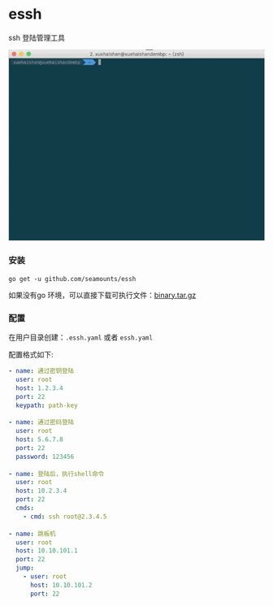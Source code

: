 # essh

ssh 登陆管理工具

![usage](./assets/essh.gif)

### 安装
```
go get -u github.com/seamounts/essh
```
如果没有go 环境，可以直接下载可执行文件：[binary.tar.gz](https://github.com/seamounts/essh/releases/download/v1.0.0/binary.tar.gz)

### 配置

在用户目录创建：`.essh.yaml` 或者 `essh.yaml`

配置格式如下:

```yaml
- name: 通过密钥登陆
  user: root
  host: 1.2.3.4
  port: 22
  keypath: path-key

- name: 通过密码登陆
  user: root
  host: 5.6.7.8
  port: 22
  password: 123456

- name: 登陆后，执行shell命令
  user: root
  host: 10.2.3.4
  port: 22
  cmds:
    - cmd: ssh root@2.3.4.5

- name: 跳板机
  user: root
  host: 10.10.101.1
  port: 22
  jump:
    - user: root
      host: 10.10.101.2
      port: 22
```
